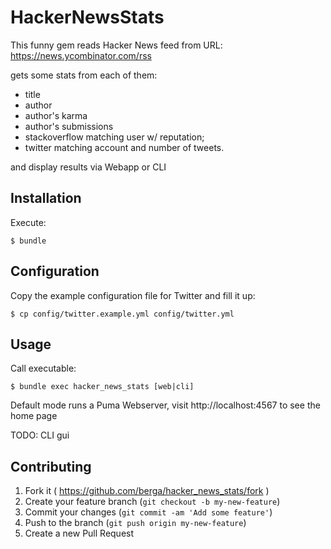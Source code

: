 # HackerNewsStats

This funny gem reads Hacker News feed from URL: https://news.ycombinator.com/rss

gets some stats from each of them:

* title
* author
* author's karma
* author's submissions
* stackoverflow matching user w/ reputation;
* twitter matching account and number of tweets.

and display results via Webapp or CLI

## Installation

Execute:

    $ bundle

## Configuration

Copy the example configuration file for Twitter and fill it up:

    $ cp config/twitter.example.yml config/twitter.yml


## Usage

Call executable:

    $ bundle exec hacker_news_stats [web|cli]

Default mode runs a Puma Webserver, visit http://localhost:4567 to see the home page

TODO: CLI gui

## Contributing

1. Fork it ( https://github.com/berga/hacker_news_stats/fork )
2. Create your feature branch (`git checkout -b my-new-feature`)
3. Commit your changes (`git commit -am 'Add some feature'`)
4. Push to the branch (`git push origin my-new-feature`)
5. Create a new Pull Request
